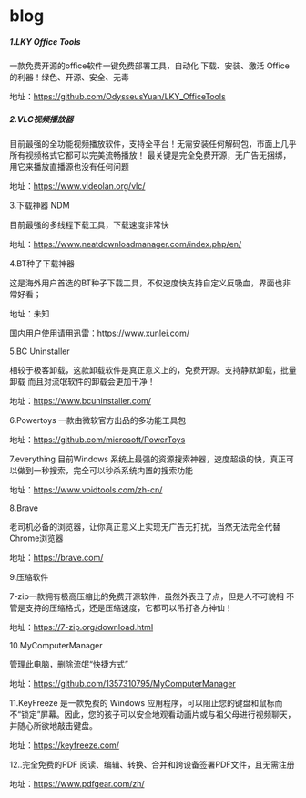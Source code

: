 # blog

##### 1.LKY Office Tools

一款免费开源的office软件一键免费部署工具，自动化 下载、安装、激活 Office 的利器！绿色、开源、安全、无毒

地址：https://github.com/OdysseusYuan/LKY_OfficeTools

##### 2.VLC视频播放器

目前最强的全功能视频播放软件，支持全平台！无需安装任何解码包，市面上几乎所有视频格式它都可以完美流畅播放！
最关键是完全免费开源，无广告无捆绑，用它来播放直播源也没有任何问题

地址：https://www.videolan.org/vlc/

3.下载神器 NDM

目前最强的多线程下载工具，下载速度非常快

地址：https://www.neatdownloadmanager.com/index.php/en/

4.BT种子下载神器

这是海外用户首选的BT种子下载工具，不仅速度快支持自定义反吸血，界面也非常好看；

地址：未知

国内用户使用请用迅雷：https://www.xunlei.com/

5.BC Uninstaller

相较于极客卸载，这款卸载软件是真正意义上的，免费开源。支持静默卸载，批量卸载
而且对流氓软件的卸载会更加干净！

地址：https://www.bcuninstaller.com/

6.Powertoys 一款由微软官方出品的多功能工具包

地址：https://github.com/microsoft/PowerToys

7.everything
目前Windows 系统上最强的资源搜索神器，速度超级的快，真正可以做到一秒搜索，完全可以秒杀系统内置的搜索功能

地址：https://www.voidtools.com/zh-cn/

8.Brave

老司机必备的浏览器，让你真正意义上实现无广告无打扰，当然无法完全代替Chrome浏览器

地址：https://brave.com/

9.压缩软件

7-zip一款拥有极高压缩比的免费开源软件，虽然外表丑了点，但是人不可貌相
不管是支持的压缩格式，还是压缩速度，它都可以吊打各方神仙！

地址：https://7-zip.org/download.html

10.MyComputerManager

管理此电脑，删除流氓“快捷方式”

地址：https://github.com/1357310795/MyComputerManager

11.KeyFreeze 是一款免费的 Windows 应用程序，可以阻止您的键盘和鼠标而不“锁定”屏幕。因此，您的孩子可以安全地观看动画片或与祖父母进行视频聊天，并随心所欲地敲击键盘。

地址：https://keyfreeze.com/

12..完全免费的PDF
阅读、编辑、转换、合并和跨设备签署PDF文件，且无需注册

地址：https://www.pdfgear.com/zh/